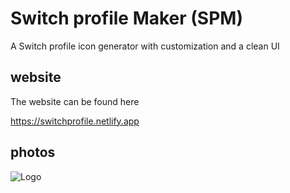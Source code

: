 
# Switch profile Maker (SPM)

A Switch profile icon generator with customization and a clean UI


## website
The website can be found here

https://switchprofile.netlify.app
## photos

![Logo](https://i.imgur.com/WHdBFBn.png)
